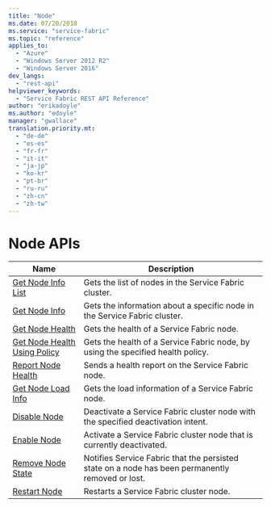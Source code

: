 ```yaml
---
title: "Node"
ms.date: 07/20/2018
ms.service: "service-fabric"
ms.topic: "reference"
applies_to: 
  - "Azure"
  - "Windows Server 2012 R2"
  - "Windows Server 2016"
dev_langs: 
  - "rest-api"
helpviewer_keywords: 
  - "Service Fabric REST API Reference"
author: "erikadoyle"
ms.author: "edoyle"
manager: "gwallace"
translation.priority.mt: 
  - "de-de"
  - "es-es"
  - "fr-fr"
  - "it-it"
  - "ja-jp"
  - "ko-kr"
  - "pt-br"
  - "ru-ru"
  - "zh-cn"
  - "zh-tw"
---
```

# Node APIs

| Name | Description |
| --- | --- |
| [Get Node Info List](sfclient-v63-api-getnodeinfolist.md) | Gets the list of nodes in the Service Fabric cluster.<br/> |
| [Get Node Info](sfclient-v63-api-getnodeinfo.md) | Gets the information about a specific node in the Service Fabric cluster.<br/> |
| [Get Node Health](sfclient-v63-api-getnodehealth.md) | Gets the health of a Service Fabric node.<br/> |
| [Get Node Health Using Policy](sfclient-v63-api-getnodehealthusingpolicy.md) | Gets the health of a Service Fabric node, by using the specified health policy.<br/> |
| [Report Node Health](sfclient-v63-api-reportnodehealth.md) | Sends a health report on the Service Fabric node.<br/> |
| [Get Node Load Info](sfclient-v63-api-getnodeloadinfo.md) | Gets the load information of a Service Fabric node.<br/> |
| [Disable Node](sfclient-v63-api-disablenode.md) | Deactivate a Service Fabric cluster node with the specified deactivation intent.<br/> |
| [Enable Node](sfclient-v63-api-enablenode.md) | Activate a Service Fabric cluster node that is currently deactivated.<br/> |
| [Remove Node State](sfclient-v63-api-removenodestate.md) | Notifies Service Fabric that the persisted state on a node has been permanently removed or lost.<br/> |
| [Restart Node](sfclient-v63-api-restartnode.md) | Restarts a Service Fabric cluster node.<br/> |

